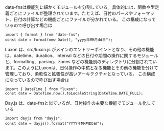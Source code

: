 date-fnsは機能別に細かくモジュールを分割している。具体的には、関数や型定義ごとにファイルが整理されています。たとえば、日付のパースやフォーマット、日付の計算などの機能ごとにファイルが分かれている。
この構成になっているので呼び出す場合は
```
import { format } from "date-fns";
const date = format(new Date(), "yyyy年MM月dd日");
```

Luxon は、src/luxon.js がメインのエントリーポイントとなり、その他の機能は、datetime、duration、interval などの日付や期間の操作に関するモジュールと、formatting、parsing、zones などの機能別のディレクトリに分割されています。このようにLuxonは、日付操作の中核となる機能とその他の機能を分けて管理しており、柔軟性と拡張性が高いアーキテクチャとなっている。
この構成になっているので呼び出す場合は
```
import { DateTime } from "luxon";
const date = DateTime.now().toLocaleString(DateTime.DATE_FULL);
```

Day.js は、date-fnsと似ているが、日付操作の主要な機能でモジュール化している
```
import dayjs from "dayjs";
const date = dayjs().format("YYYY年MM月DD日");
```